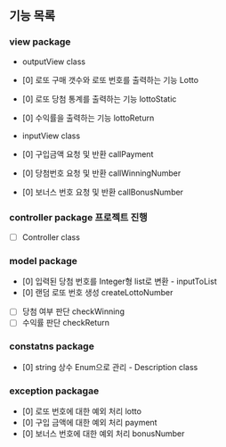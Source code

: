 ## 기능 목록

### view package
- outputView class
- [0] 로또 구매 갯수와 로또 번호를 출력하는 기능 Lotto
- [0] 로또 당첨 통계를 출력하는 기능 lottoStatic
- [0] 수익률을 출력하는 기능 lottoReturn

- inputView class
- [0] 구입금액 요청 및 반환 callPayment
- [0] 당첨번호 요청 및 반환 callWinningNumber
- [0] 보너스 번호 요청 및 반환 callBonusNumber

### controller package 프로젝트 진행
- [ ] Controller class 

### model package
- [0] 입력된 당첨 번호를 Integer형 list로 변환 - inputToList
- [0] 랜덤 로또 번호 생성 createLottoNumber
- [ ] 당첨 여부 판단 checkWinning
- [ ] 수익률 판단 checkReturn

### constatns package
- [0] string 상수 Enum으로 관리 - Description class

### exception packagae
- [0] 로또 번호에 대한 예외 처리 lotto
- [0] 구입 금액에 대한 예외 처리 payment
- [0] 보너스 번호에 대한 예외 처리 bonusNumber
